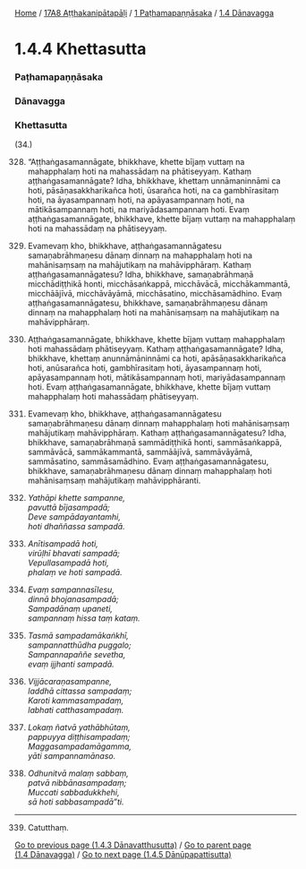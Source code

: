 
[Home](/) / [17A8 Aṭṭhakanipātapāḷi](/tipitaka/17A8.md) / [1 Paṭhamapaṇṇāsaka](/tipitaka/17A8/1.md) / [1.4 Dānavagga](/tipitaka/17A8/1/1.4.md)

# 1.4.4 Khettasutta

### Paṭhamapaṇṇāsaka

### Dānavagga

### Khettasutta

(34.)

328. “Aṭṭhaṅgasamannāgate, bhikkhave, khette bījaṃ vuttaṃ na mahapphalaṃ hoti na mahassādaṃ na phātiseyyaṃ. Kathaṃ aṭṭhaṅgasamannāgate? Idha, bhikkhave, khettaṃ unnāmaninnāmi ca hoti, pāsāṇasakkharikañca hoti, ūsarañca hoti, na ca gambhīrasitaṃ hoti, na āyasampannaṃ hoti, na apāyasampannaṃ hoti, na mātikāsampannaṃ hoti, na mariyādasampannaṃ hoti. Evaṃ aṭṭhaṅgasamannāgate, bhikkhave, khette bījaṃ vuttaṃ na mahapphalaṃ hoti na mahassādaṃ na phātiseyyaṃ.

329. Evamevaṃ kho, bhikkhave, aṭṭhaṅgasamannāgatesu samaṇabrāhmaṇesu dānaṃ dinnaṃ na mahapphalaṃ hoti na mahānisaṃsaṃ na mahājutikaṃ na mahāvipphāraṃ. Kathaṃ aṭṭhaṅgasamannāgatesu? Idha, bhikkhave, samaṇabrāhmaṇā micchādiṭṭhikā honti, micchāsaṅkappā, micchāvācā, micchākammantā, micchāājīvā, micchāvāyāmā, micchāsatino, micchāsamādhino. Evaṃ aṭṭhaṅgasamannāgatesu, bhikkhave, samaṇabrāhmaṇesu dānaṃ dinnaṃ na mahapphalaṃ hoti na mahānisaṃsaṃ na mahājutikaṃ na mahāvipphāraṃ.

330. Aṭṭhaṅgasamannāgate, bhikkhave, khette bījaṃ vuttaṃ mahapphalaṃ hoti mahassādaṃ phātiseyyaṃ. Kathaṃ aṭṭhaṅgasamannāgate? Idha, bhikkhave, khettaṃ anunnāmāninnāmi ca hoti, apāsāṇasakkharikañca hoti, anūsarañca hoti, gambhīrasitaṃ hoti, āyasampannaṃ hoti, apāyasampannaṃ hoti, mātikāsampannaṃ hoti, mariyādasampannaṃ hoti. Evaṃ aṭṭhaṅgasamannāgate, bhikkhave, khette bījaṃ vuttaṃ mahapphalaṃ hoti mahassādaṃ phātiseyyaṃ.

331. Evamevaṃ kho, bhikkhave, aṭṭhaṅgasamannāgatesu samaṇabrāhmaṇesu dānaṃ dinnaṃ mahapphalaṃ hoti mahānisaṃsaṃ mahājutikaṃ mahāvipphāraṃ. Kathaṃ aṭṭhaṅgasamannāgatesu? Idha, bhikkhave, samaṇabrāhmaṇā sammādiṭṭhikā honti, sammāsaṅkappā, sammāvācā, sammākammantā, sammāājīvā, sammāvāyāmā, sammāsatino, sammāsamādhino. Evaṃ aṭṭhaṅgasamannāgatesu, bhikkhave, samaṇabrāhmaṇesu dānaṃ dinnaṃ mahapphalaṃ hoti mahānisaṃsaṃ mahājutikaṃ mahāvipphāranti.

332. _Yathāpi khette sampanne,_  
_pavuttā bījasampadā;_  
_Deve sampādayantamhi,_  
_hoti dhaññassa sampadā._  


333. _Anītisampadā hoti,_  
_virūḷhī bhavati sampadā;_  
_Vepullasampadā hoti,_  
_phalaṃ ve hoti sampadā._  


334. _Evaṃ sampannasīlesu,_  
_dinnā bhojanasampadā;_  
_Sampadānaṃ upaneti,_  
_sampannaṃ hissa taṃ kataṃ._  


335. _Tasmā sampadamākaṅkhī,_  
_sampannatthūdha puggalo;_  
_Sampannapaññe sevetha,_  
_evaṃ ijjhanti sampadā._  


336. _Vijjācaraṇasampanne,_  
_laddhā cittassa sampadaṃ;_  
_Karoti kammasampadaṃ,_  
_labhati catthasampadaṃ._  


337. _Lokaṃ ñatvā yathābhūtaṃ,_  
_pappuyya diṭṭhisampadaṃ;_  
_Maggasampadamāgamma,_  
_yāti sampannamānaso._  


338. _Odhunitvā malaṃ sabbaṃ,_  
_patvā nibbānasampadaṃ;_  
_Muccati sabbadukkhehi,_  
_sā hoti sabbasampadā”ti._  


---

339. Catutthaṃ.



[Go to previous page (1.4.3 Dānavatthusutta)](/tipitaka/17A8/1/1.4/1.4.3.md) / [Go to parent page (1.4 Dānavagga)](/tipitaka/17A8/1/1.4.md) / [Go to next page (1.4.5 Dānūpapattisutta)](/tipitaka/17A8/1/1.4/1.4.5.md)


